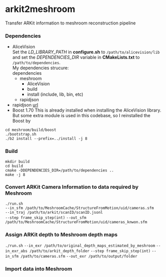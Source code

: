 # arkit2meshroom
Transfer ARKit information to meshroom reconstruction pipeline

###  Dependencies
* AliceVision  
Set the _LD_LIBRARY_PATH_ in **configure.sh** to `/path/to/alicevision/lib` and set the _DEPENDENCIES_DIR_ variable in **CMakeLists.txt** to `/path/to/dependencies`.  
My dependencies strucure:  
dependencies  
    - meshroom
        - AliceVision
        - build
        - install (include, lib, bin, etc)
    - rapidjson
* rapidjson [url](https://github.com/Tencent/rapidjson.git)
* Boost 1.70 
This is already installed when installing the AliceVision library. But some extra module is used in this codebase, so I reinstalled the Boost by
```
cd meshroom/build/boost
./bootstrap.sh
./b2 install --prefix=../install -j 8
```

### Build
```
mkdir build
cd build
cmake -DDEPENDENCIES_DIR=/path/to/dependencies ..
make -j 8
```

### Convert ARKit Camera Information to data required by Meshroom
`./run.sh`   
`--in_sfm /path/to/MeshroomCache/StructureFromMotion/uid/cameras.sfm`  
`--in_traj /path/to/arkit/scanID/scanID.jsonl`  
`--step frame_skip_step(int)`
`--out_sfm /path/to/MeshroomCache/StructureFromMotion/uid/cameras_knwon.sfm`

### Assign ARKit depth to Meshroom depth maps

`./run.sh`
`--in_exr /path/to/original_depth_maps_estimated_by_meshroom`
`--in_exr_abs /path/to/arkit_depth_folder`
`--step frame_skip_step(int)`
`--in_sfm /path/to/cameras.sfm`
`--out_exr /path/to/output/folder`

### Import data into Meshroom
